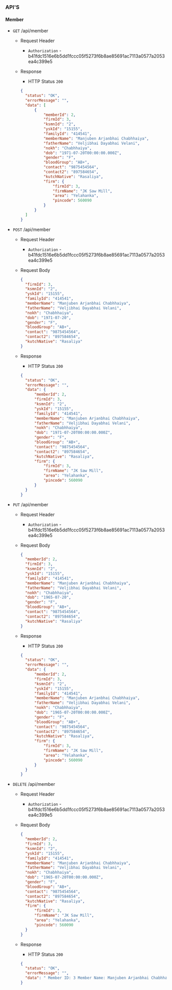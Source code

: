 ### API'S

#### Member

- `GET` /api/member
  - Request Header
    - `Authorization` - b41fdc1516e6b5dd1fccc05f5273f6b8ae85691ac7113a0577a2053ea4c399e5

  - Response
    - HTTP Status `200`
    ```json
    {
      "status": "OK",
      "errorMessage": "",
      "data": [
          {
              "memberId": 2,
              "firmId": 3,
              "ksmnId": "2",
              "yskId": "15155",
              "familyId": "414541",
              "memberName": "Manjuben Arjanbhai Chabhhaiya",
              "fatherName": "Veljibhai Dayabhai Velani",
              "nokh": "Chabhhaiya",
              "dob": "1971-07-20T00:00:00.000Z",
              "gender": "F",
              "bloodGroup": "AB+",
              "contact": "9875454564",
              "contact2": "897584654",
              "kutchNative": "Rasaliya",
              "firm": {
                  "firmId": 3,
                  "firmName": "JK Saw Mill",
                  "area": "Yelahanka",
                  "pincode": 560090
              }
          }
      ]
    }
    ```

- `POST` /api/member
  - Request Header
    - `Authorization` - b41fdc1516e6b5dd1fccc05f5273f6b8ae85691ac7113a0577a2053ea4c399e5

  - Request Body

    ```json
    {
      "firmId": 3,
      "ksmnId": "2",
      "yskId": "15155",
      "familyId": "414541",
      "memberName": "Manjuben Arjanbhai Chabhhaiya",
      "fatherName": "Veljibhai Dayabhai Velani",
      "nokh": "Chabhhaiya",
      "dob": "1971-07-20",
      "gender": "F",
      "bloodGroup": "AB+",
      "contact": "9875454564",
      "contact2": "897584654",
      "kutchNative": "Rasaliya"
    }
    ```

  - Response
    - HTTP Status `200`
    ```json
    {
      "status": "OK",
      "errorMessage": "",
      "data": {
          "memberId": 2,
          "firmId": 3,
          "ksmnId": "2",
          "yskId": "15155",
          "familyId": "414541",
          "memberName": "Manjuben Arjanbhai Chabhhaiya",
          "fatherName": "Veljibhai Dayabhai Velani",
          "nokh": "Chabhhaiya",
          "dob": "1971-07-20T00:00:00.000Z",
          "gender": "F",
          "bloodGroup": "AB+",
          "contact": "9875454564",
          "contact2": "897584654",
          "kutchNative": "Rasaliya",
          "firm": {
              "firmId": 3,
              "firmName": "JK Saw Mill",
              "area": "Yelahanka",
              "pincode": 560090
          }
      }
    }
    ```

- `PUT` /api/member
  - Request Header
    - `Authorization` - b41fdc1516e6b5dd1fccc05f5273f6b8ae85691ac7113a0577a2053ea4c399e5

  - Request Body

    ```json
    {
      "memberId": 2,
      "firmId": 3,
      "ksmnId": "2",
      "yskId": "15155",
      "familyId": "414541",
      "memberName": "Manjuben Arjanbhai Chabhhaiya",
      "fatherName": "Veljibhai Dayabhai Velani",
      "nokh": "Chabhhaiya",
      "dob": "1965-07-20",
      "gender": "F",
      "bloodGroup": "AB+",
      "contact": "9875454564",
      "contact2": "897584654",
      "kutchNative": "Rasaliya"
    }
    ```

  - Response
    - HTTP Status `200`
    ```json
    {
      "status": "OK",
      "errorMessage": "",
      "data": {
          "memberId": 2,
          "firmId": 3,
          "ksmnId": "2",
          "yskId": "15155",
          "familyId": "414541",
          "memberName": "Manjuben Arjanbhai Chabhhaiya",
          "fatherName": "Veljibhai Dayabhai Velani",
          "nokh": "Chabhhaiya",
          "dob": "1965-07-20T00:00:00.000Z",
          "gender": "F",
          "bloodGroup": "AB+",
          "contact": "9875454564",
          "contact2": "897584654",
          "kutchNative": "Rasaliya",
          "firm": {
              "firmId": 3,
              "firmName": "JK Saw Mill",
              "area": "Yelahanka",
              "pincode": 560090
          }
      }
    }
    ```

- `DELETE` /api/member
  - Request Header
    - `Authorization` - b41fdc1516e6b5dd1fccc05f5273f6b8ae85691ac7113a0577a2053ea4c399e5

  - Request Body

    ```json
    {
      "memberId": 2,
      "firmId": 3,
      "ksmnId": "2",
      "yskId": "15155",
      "familyId": "414541",
      "memberName": "Manjuben Arjanbhai Chabhhaiya",
      "fatherName": "Veljibhai Dayabhai Velani",
      "nokh": "Chabhhaiya",
      "dob": "1965-07-20T00:00:00.000Z",
      "gender": "F",
      "bloodGroup": "AB+",
      "contact": "9875454564",
      "contact2": "897584654",
      "kutchNative": "Rasaliya",
      "firm": {
          "firmId": 3,
          "firmName": "JK Saw Mill",
          "area": "Yelahanka",
          "pincode": 560090
      }
    }
    ```

  - Response
    - HTTP Status `200`
    ```json
    {
      "status": "OK",
      "errorMessage": "",
      "data": " Member ID: 3 Member Name: Manjuben Arjanbhai Chabhhaiya Deleted successfully"
    }
    ```